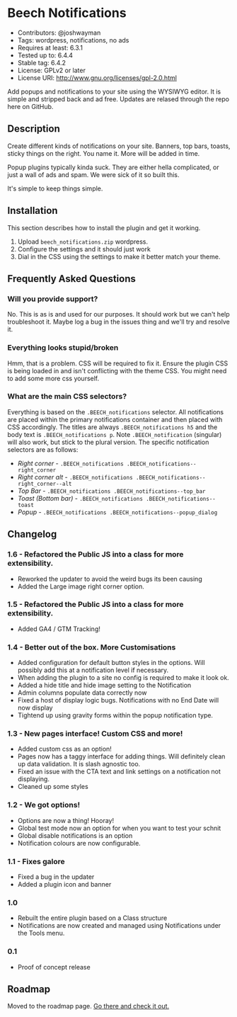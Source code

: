 # Beech Notifications

- Contributors: @joshwayman
- Tags: wordpress, notifications, no ads
- Requires at least: 6.3.1
- Tested up to: 6.4.4
- Stable tag: 6.4.2
- License: GPLv2 or later
- License URI: http://www.gnu.org/licenses/gpl-2.0.html

Add popups and notifications to your site using the WYSIWYG editor. It is simple and stripped back and ad free. Updates are relased through the repo here on GitHub.

## Description 

Create different kinds of notifications on your site. Banners, top bars, toasts, sticky things on the right. You name it. More will be added in time.

Popup plugins typically kinda suck. They are either hella complicated, or just a wall of ads and spam. We were sick of it so built this.

It's simple to keep things simple. 

## Installation

This section describes how to install the plugin and get it working.

1. Upload `beech_notifications.zip` wordpress.
2. Configure the settings and it should just work
3. Dial in the CSS using the settings to make it better match your theme.

## Frequently Asked Questions

### Will you provide support?

No. This is as is and used for our purposes. It should work but we can't help troubleshoot it. Maybe log a bug in the issues thing and we'll try and resolve it.


### Everything looks stupid/broken

Hmm, that is a problem. CSS will be required to fix it. Ensure the plugin CSS is being loaded in and isn't conflicting with the theme CSS. You might need to add some more css yourself.

### What are the main CSS selectors?

Everything is based on the `.BEECH_notifications` selector. All notifications are placed within the primary notifications container and then placed with CSS accordingly. The titles are always `.BEECH_notifications h5` and the body text is `.BEECH_notifications p`. Note `.BEECH_notification` (singular) will also work, but stick to the plural version. The specific notification selectors are as follows:

- *Right corner* - `.BEECH_notifications .BEECH_notifications--right_corner`
- *Right corner alt* - `.BEECH_notifications .BEECH_notifications--right_corner--alt`
- *Top Bar* - `.BEECH_notifications .BEECH_notifications--top_bar`
- *Toast (Bottom bar)* - `.BEECH_notifications .BEECH_notifications--toast`
- *Popup* - `.BEECH_notifications .BEECH_notifications--popup_dialog`


## Changelog 

### 1.6 - Refactored the Public JS into a class for more extensibility.
* Reworked the updater to avoid the weird bugs its been causing
* Added the Large image right corner option.

### 1.5 - Refactored the Public JS into a class for more extensibility.
* Added GA4 / GTM Tracking!

### 1.4 - Better out of the box. More Customisations
* Added configuration for default button styles in the options. Will possibly add this at a notification level if necessary.
* When adding the plugin to a site no config is required to make it look ok.
* Added a hide title and hide image setting to the Notification
* Admin columns populate data correctly now
* Fixed a host of display logic bugs. Notifications with no End Date will now display
* Tightend up using gravity forms within the popup notification type.


### 1.3 - New pages interface! Custom CSS and more!
 * Added custom css as an option!
 * Pages now has a taggy interface for adding things. Will definitely clean up data validation. It is slash agnostic too.
 * Fixed an issue with the CTA text and link settings on a notification not displaying.
 * Cleaned up some styles

### 1.2 - We got options!
* Options are now a thing! Hooray!
* Global test mode now an option for when you want to test your schnit
* Global disable notifications is an option
* Notification colours are now configurable.

### 1.1 - Fixes galore
* Fixed a bug in the updater
* Added a plugin icon and banner

### 1.0
* Rebuilt the entire plugin based on a Class structure
* Notifications are now created and managed using Notifications under the Tools menu.

### 0.1
* Proof of concept release

## Roadmap

Moved to the roadmap page. [Go there and check it out.](https://github.com/BeechAgency/beech_notifications/blob/main/docs/ROADMAP.md)